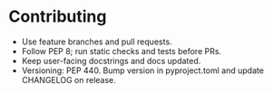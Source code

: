 # Contributing

- Use feature branches and pull requests.
- Follow PEP 8; run static checks and tests before PRs.
- Keep user-facing docstrings and docs updated.
- Versioning: PEP 440. Bump version in pyproject.toml and update CHANGELOG on release.
